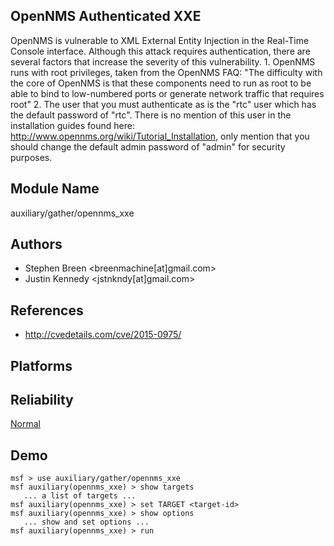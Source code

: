 ## OpenNMS Authenticated XXE

OpenNMS is vulnerable to XML External Entity Injection in 
the Real-Time Console interface. Although this attack 
requires authentication, there are several factors that 
increase the severity of this vulnerability. 1. OpenNMS runs 
with root privileges, taken from the OpenNMS FAQ: "The 
difficulty with the core of OpenNMS is that these components 
need to run as root to be able to bind to low-numbered ports 
or generate network traffic that requires root" 2. The user 
that you must authenticate as is the "rtc" user which has 
the default password of "rtc". There is no mention of this 
user in the installation guides found here: 
http://www.opennms.org/wiki/Tutorial_Installation, only 
mention that you should change the default admin password of 
"admin" for security purposes.


## Module Name
auxiliary/gather/opennms_xxe

## Authors
* Stephen Breen <breenmachine[at]gmail.com>
* Justin Kennedy <jstnkndy[at]gmail.com>


## References
* http://cvedetails.com/cve/2015-0975/




## Platforms


## Reliability
[Normal](https://github.com/rapid7/metasploit-framework/wiki/Exploit-Ranking)

## Demo

```
msf > use auxiliary/gather/opennms_xxe
msf auxiliary(opennms_xxe) > show targets
   ... a list of targets ...
msf auxiliary(opennms_xxe) > set TARGET <target-id>
msf auxiliary(opennms_xxe) > show options
   ... show and set options ...
msf auxiliary(opennms_xxe) > run
```
    
    